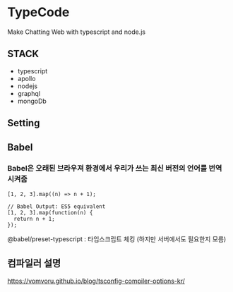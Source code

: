 # TypeCode

Make Chatting Web with typescript and node.js

## STACK

- typescript
- apollo
- nodejs
- graphql
- mongoDb

## Setting

## Babel

### Babel은 오래된 브라우져 환경에서 우리가 쓰는 최신 버전의 언어를 번역 시켜줌

```
[1, 2, 3].map((n) => n + 1);

// Babel Output: ES5 equivalent
[1, 2, 3].map(function(n) {
  return n + 1;
});

```

@babel/preset-typescript : 타입스크립트 체킹 (하지만 서버에서도 필요한지 모름)

## 컴파일러 설명

https://vomvoru.github.io/blog/tsconfig-compiler-options-kr/
